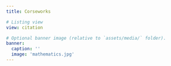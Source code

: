 ```yaml
---
title: Corseworks

# Listing view
view: citation

# Optional banner image (relative to `assets/media/` folder).
banner:
  caption: ''
  image: 'mathematics.jpg'
---
```

